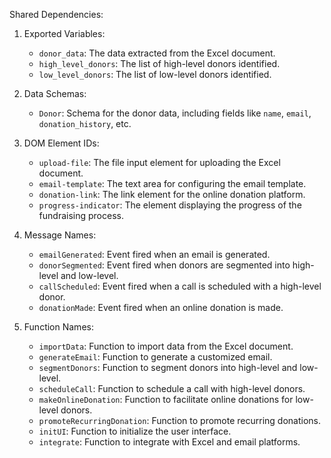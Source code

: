 Shared Dependencies:

1. Exported Variables:
   - `donor_data`: The data extracted from the Excel document.
   - `high_level_donors`: The list of high-level donors identified.
   - `low_level_donors`: The list of low-level donors identified.

2. Data Schemas:
   - `Donor`: Schema for the donor data, including fields like `name`, `email`, `donation_history`, etc.

3. DOM Element IDs:
   - `upload-file`: The file input element for uploading the Excel document.
   - `email-template`: The text area for configuring the email template.
   - `donation-link`: The link element for the online donation platform.
   - `progress-indicator`: The element displaying the progress of the fundraising process.

4. Message Names:
   - `emailGenerated`: Event fired when an email is generated.
   - `donorSegmented`: Event fired when donors are segmented into high-level and low-level.
   - `callScheduled`: Event fired when a call is scheduled with a high-level donor.
   - `donationMade`: Event fired when an online donation is made.

5. Function Names:
   - `importData`: Function to import data from the Excel document.
   - `generateEmail`: Function to generate a customized email.
   - `segmentDonors`: Function to segment donors into high-level and low-level.
   - `scheduleCall`: Function to schedule a call with high-level donors.
   - `makeOnlineDonation`: Function to facilitate online donations for low-level donors.
   - `promoteRecurringDonation`: Function to promote recurring donations.
   - `initUI`: Function to initialize the user interface.
   - `integrate`: Function to integrate with Excel and email platforms.